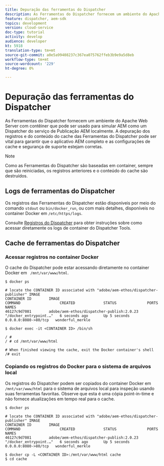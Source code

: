 ```yaml
---
title: Depuração das ferramentas do Dispatcher
description: As Ferramentas do Dispatcher fornecem um ambiente do Apache Web Server com contêiner que pode ser usado para simular AEM como um Dispatcher do serviço de Publicação AEM localmente. A depuração dos registros e do conteúdo do cache das Ferramentas do Dispatcher pode ser vital para garantir que o aplicativo AEM completo e as configurações de cache e segurança de suporte estejam corretas.
feature: dispatcher, aem-sdk
topics: development
version: cloud-service
doc-type: tutorial
activity: develop
audience: developer
kt: 5918
translation-type: tm+mt
source-git-commit: a0e5a99408237c367ea075762ffeb3b9e9a5d8eb
workflow-type: tm+mt
source-wordcount: '229'
ht-degree: 0%

---
```



# Depuração das ferramentas do Dispatcher

As Ferramentas do Dispatcher fornecem um ambiente do Apache Web Server com contêiner que pode ser usado para simular AEM como um Dispatcher do serviço de Publicação AEM localmente.
A depuração dos registros e do conteúdo do cache das Ferramentas do Dispatcher pode ser vital para garantir que o aplicativo AEM completo e as configurações de cache e segurança de suporte estejam corretas.

>[!NOTE]
>
>Como as Ferramentas do Dispatcher são baseadas em container, sempre que são reiniciadas, os registros anteriores e o conteúdo do cache são destruídos.

## Logs de ferramentas do Dispatcher

Os registros das Ferramentas do Dispatcher estão disponíveis por meio do comando `stdout` ou `bin/docker_run`, ou com mais detalhes, disponíveis no container Docker em `/etc/https/logs`.

Consulte [Registros do Dispatcher](./logs.md#dispatcher-logs) para obter instruções sobre como acessar diretamente os logs de container do Dispatcher Tools.

## Cache de ferramentas do Dispatcher

### Acessar registros no container Docker

O cache do Dispatcher pode estar acessando diretamente no container Docker em ` /mnt/var/www/html`.

```shell
$ docker ps

# locate the CONTAINER ID associated with "adobe/aem-ethos/dispatcher-publisher" IMAGE
CONTAINER ID        IMAGE                                       COMMAND                  CREATED             STATUS              PORTS                  NAMES
46127c9d7081        adobe/aem-ethos/dispatcher-publish:2.0.23   "/docker_entrypoint.…"   6 seconds ago       Up 5 seconds        0.0.0.0:8080->80/tcp   wonderful_merkle

$ docker exec -it <CONTAINER ID> /bin/sh

/ # 
/ # cd /mnt/var/www/html

# When finished viewing the cache, exit the Docker container's shell
/# exit
```

### Copiando os registros do Docker para o sistema de arquivos local

Os registros do Dispatcher podem ser copiados do container Docker em `/mnt/var/www/html` para o sistema de arquivos local para inspeção usando suas ferramentas favoritas. Observe que esta é uma cópia point-in-time e não fornece atualizações em tempo real para o cache.

```shell
$ docker ps

# locate the CONTAINER ID associated with "adobe/aem-ethos/dispatcher-publisher" IMAGE
CONTAINER ID        IMAGE                                       COMMAND                  CREATED             STATUS              PORTS                  NAMES
46127c9d7081        adobe/aem-ethos/dispatcher-publish:2.0.23   "/docker_entrypoint.…"   6 seconds ago       Up 5 seconds        0.0.0.0:8080->80/tcp   wonderful_merkle

$ docker cp -L <CONTAINER ID>:/mnt/var/www/html cache 
$ cd cache
```

